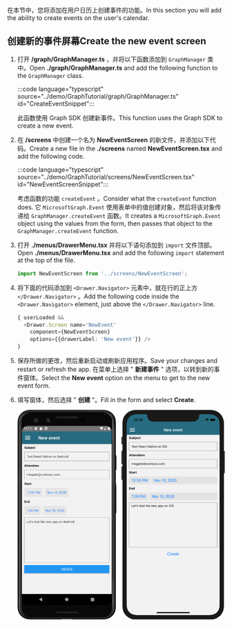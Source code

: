 <!-- markdownlint-disable MD002 MD041 -->

<span data-ttu-id="09a47-101">在本节中，您将添加在用户日历上创建事件的功能。</span><span class="sxs-lookup"><span data-stu-id="09a47-101">In this section you will add the ability to create events on the user's calendar.</span></span>

## <a name="create-the-new-event-screen"></a><span data-ttu-id="09a47-102">创建新的事件屏幕</span><span class="sxs-lookup"><span data-stu-id="09a47-102">Create the new event screen</span></span>

1. <span data-ttu-id="09a47-103">打开 **/graph/GraphManager.ts** ，并将以下函数添加到 `GraphManager` 类中。</span><span class="sxs-lookup"><span data-stu-id="09a47-103">Open **./graph/GraphManager.ts** and add the following function to the `GraphManager` class.</span></span>

    :::code language="typescript" source="../demo/GraphTutorial/graph/GraphManager.ts" id="CreateEventSnippet":::

    <span data-ttu-id="09a47-104">此函数使用 Graph SDK 创建新事件。</span><span class="sxs-lookup"><span data-stu-id="09a47-104">This function uses the Graph SDK to create a new event.</span></span>

1. <span data-ttu-id="09a47-105">在 **/screens** 中创建一个名为 **NewEventScreen** 的新文件，并添加以下代码。</span><span class="sxs-lookup"><span data-stu-id="09a47-105">Create a new file in the **./screens** named **NewEventScreen.tsx** and add the following code.</span></span>

    :::code language="typescript" source="../demo/GraphTutorial/screens/NewEventScreen.tsx" id="NewEventScreenSnippet":::

    <span data-ttu-id="09a47-106">考虑函数的功能 `createEvent` 。</span><span class="sxs-lookup"><span data-stu-id="09a47-106">Consider what the `createEvent` function does.</span></span> <span data-ttu-id="09a47-107">它 `MicrosoftGraph.Event` 使用表单中的值创建对象，然后将该对象传递给 `GraphManager.createEvent` 函数。</span><span class="sxs-lookup"><span data-stu-id="09a47-107">It creates a `MicrosoftGraph.Event` object using the values from the form, then passes that object to the `GraphManager.createEvent` function.</span></span>

1. <span data-ttu-id="09a47-108">打开 **./menus/DrawerMenu.tsx** 并将以下语句添加到 `import` 文件顶部。</span><span class="sxs-lookup"><span data-stu-id="09a47-108">Open **./menus/DrawerMenu.tsx** and add the following `import` statement at the top of the file.</span></span>

    ```typescript
    import NewEventScreen from '../screens/NewEventScreen';
    ```

1. <span data-ttu-id="09a47-109">将下面的代码添加到 `<Drawer.Navigator>` 元素中，就在行的正上方 `</Drawer.Navigator>` 。</span><span class="sxs-lookup"><span data-stu-id="09a47-109">Add the following code inside the `<Drawer.Navigator>` element, just above the `</Drawer.Navigator>` line.</span></span>

    ```typescript
    { userLoaded &&
      <Drawer.Screen name='NewEvent'
        component={NewEventScreen}
        options={{drawerLabel: 'New event'}} />
    }
    ```

1. <span data-ttu-id="09a47-110">保存所做的更改，然后重新启动或刷新应用程序。</span><span class="sxs-lookup"><span data-stu-id="09a47-110">Save your changes and restart or refresh the app.</span></span> <span data-ttu-id="09a47-111">在菜单上选择 " **新建事件** " 选项，以转到新的事件窗体。</span><span class="sxs-lookup"><span data-stu-id="09a47-111">Select the **New event** option on the menu to get to the new event form.</span></span>

1. <span data-ttu-id="09a47-112">填写窗体，然后选择 " **创建** "。</span><span class="sxs-lookup"><span data-stu-id="09a47-112">Fill in the form and select **Create**.</span></span>

    ![新事件表单的屏幕截图](images/new-event-form.png)
